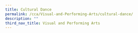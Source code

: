 ```yaml
---
title: Cultural Dance
permalink: /cca/Visual-and-Performing-Arts/cultural-dance/
description: ""
third_nav_title: Visual and Performing Arts
---
```

